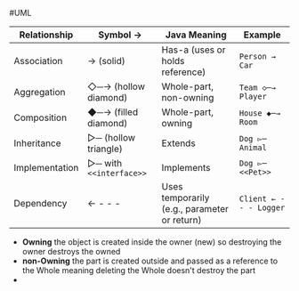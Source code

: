 #UML

|Relationship|Symbol →|Java Meaning|Example|
|---|---|---|---|
|Association|→ (solid)|Has-a (uses or holds reference)|`Person → Car`|
|Aggregation|◇─→ (hollow diamond)|Whole-part, non-owning|`Team ◇─→ Player`|
|Composition|◆─→ (filled diamond)|Whole-part, owning|`House ◆─→ Room`|
|Inheritance|▻─ (hollow triangle)|Extends|`Dog ▻─ Animal`|
|Implementation|▻─ with `<<interface>>`|Implements|`Dog ▻─ <<Pet>>`|
|Dependency|← - - -|Uses temporarily (e.g., parameter or return)|`Client ← - - - Logger`|

- **Owning** the object is created inside the owner (new) so destroying the owner destroys the owned
- **non-Owning** the part is created outside and passed as a reference to the Whole meaning deleting the Whole doesn't destroy the part
-